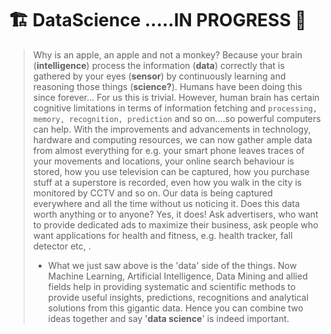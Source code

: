 #  🏗️  DataScience .....IN PROGRESS 🚧 



> Why is an apple, an apple and not a monkey? Because your brain (**intelligence**) process the information (**data**) correctly that is gathered by your eyes (**sensor**) by continuously learning and reasoning those things (**science?**). Humans have been doing this since forever... For us this is trivial. However, human brain has certain cognitive limitations in terms of information fetching and `processing, memory, recognition, prediction` and so on....so powerful computers can help. With the improvements and advancements in technology, hardware and computing resources, we can now gather ample data from almost everything for e.g. your smart phone leaves traces of your movements and locations, your online search behaviour is stored, how you use television can be captured, how you purchase stuff at a superstore is recorded, even how you walk in the city is monitored by CCTV and so on. Our data is being captured everywhere and all the time without us noticing it. Does this data worth anything or to anyone? Yes, it does! Ask advertisers, who want to provide dedicated ads to maximize their business, ask people who want applications for health and fitness, e.g. health tracker, fall detector etc, .
> - What we just saw above is the 'data' side of the things. Now Machine Learning, Artificial Intelligence, Data Mining and allied fields help in providing systematic and scientific methods to provide useful insights, predictions, recognitions and analytical solutions from this gigantic data. Hence you can combine two ideas together and say '**data science**' is indeed important.